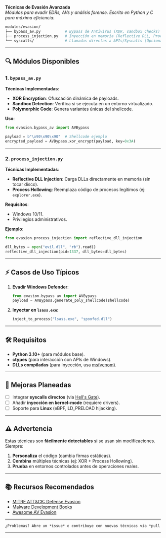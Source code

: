 **Técnicas de Evasión Avanzada**  
*Módulos para evadir EDRs, AVs y análisis forense. Escrito en Python y C para máxima eficiencia.*  

```bash
modules/evasion/
├── bypass_av.py           # Bypass de Antivirus (XOR, sandbox checks)
├── process_injection.py   # Inyección en memoria (Reflective DLL, Process Hollowing)
└── syscalls/              # Llamadas directas a APIs/Syscalls (Opcional)
```

---

## **🔍 Módulos Disponibles**  

### **1. `bypass_av.py`**  
**Técnicas Implementadas**:  
- **XOR Encryption**: Ofuscación dinámica de payloads.  
- **Sandbox Detection**: Verifica si se ejecuta en un entorno virtualizado.  
- **Polymorphic Code**: Genera variantes únicas del shellcode.  

**Uso**:  
```python
from evasion.bypass_av import AVBypass

payload = b"\x90\x90\x90"  # Shellcode ejemplo
encrypted_payload = AVBypass.xor_encrypt(payload, key=0x3A)
```

---

### **2. `process_injection.py`**  
**Técnicas Implementadas**:  
- **Reflective DLL Injection**: Carga DLLs directamente en memoria (sin tocar disco).  
- **Process Hollowing**: Reemplaza código de procesos legítimos (ej: `explorer.exe`).  

**Requisitos**:  
- Windows 10/11.  
- Privilegios administrativos.  

**Ejemplo**:  
```python
from evasion.process_injection import reflective_dll_injection

dll_bytes = open("evil.dll", "rb").read()
reflective_dll_injection(pid=1337, dll_bytes=dll_bytes)
```

---

## **⚡ Casos de Uso Típicos**  
1. **Evadir Windows Defender**:  
   ```python
   from evasion.bypass_av import AVBypass
   payload = AVBypass.generate_poly_shellcode(shellcode)
   ```  
2. **Inyectar en `lsass.exe`**:  
   ```python
   inject_to_process("lsass.exe", "spoofed.dll")
   ```  

---

## **🛠️ Requisitos**  
- **Python 3.10+** (para módulos base).  
- **ctypes** (para interacción con APIs de Windows).  
- **DLLs compiladas** (para inyección, usa [msfvenom](https://github.com/rapid7/metasploit-framework/wiki)).  

---

## **📌 Mejoras Planeadas**  
- [ ] Integrar **syscalls directos** (via [Hell's Gate](https://github.com/am0nsec/HellsGate)).  
- [ ] Añadir **inyección en kernel-mode** (requiere drivers).  
- [ ] Soporte para **Linux** (eBPF, LD_PRELOAD hijacking).  

---

## **⚠️ Advertencia**  
Estas técnicas son **fácilmente detectables** si se usan sin modificaciones. Siempre:  
1. **Personaliza** el código (cambia firmas estáticas).  
2. **Combina** múltiples técnicas (ej: XOR + Process Hollowing).  
3. **Prueba** en entornos controlados antes de operaciones reales.  

---

## **📚 Recursos Recomendados**  
- [MITRE ATT&CK: Defense Evasion](https://attack.mitre.org/tactics/TA0005/)  
- [Malware Development Books](https://maldevacademy.com/)  
- [Awesome AV Evasion](https://github.com/rootkit-io/awesome-malware-development)  

---

```markdown
¿Problemas? Abre un *issue* o contribuye con nuevas técnicas via *pull request*!  
```  

--- 
